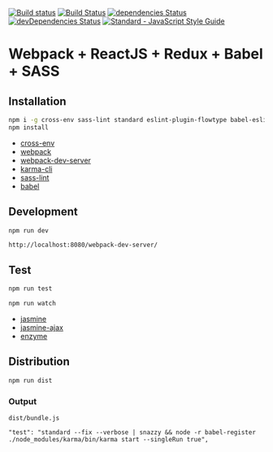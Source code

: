 [![Build status](https://ci.appveyor.com/api/projects/status/cvsrq2dfxfoueuw7?svg=true)](https://ci.appveyor.com/project/HieuNV/webpack-react-redux-babel-sass-starter)
[![Build Status](https://travis-ci.org/hieunv8/webpack-react-redux-babel-sass-starter.svg?branch=master)](https://travis-ci.org/hieunv8/webpack-react-redux-babel-sass-starter)
[![dependencies Status](https://david-dm.org/hieunv8/webpack-react-redux-babel-sass-starter/status.svg)](https://david-dm.org/hieunv8/webpack-react-redux-babel-sass-starter)
[![devDependencies Status](https://david-dm.org/hieunv8/webpack-react-redux-babel-sass-starter/dev-status.svg)](https://david-dm.org/hieunv8/webpack-react-redux-babel-sass-starter?type=dev)
[![Standard - JavaScript Style Guide](https://img.shields.io/badge/code_style-standard-brightgreen.svg)](http://standardjs.com/)
# Webpack + ReactJS + Redux + Babel + SASS

## Installation
```bash
npm i -g cross-env sass-lint standard eslint-plugin-flowtype babel-eslint snazzy
npm install 
```

- [cross-env](https://github.com/kentcdodds/cross-env)
- [webpack](https://github.com/webpack/webpack)
- [webpack-dev-server](https://github.com/webpack/webpack-dev-server)
- [karma-cli](https://github.com/karma-runner/karma-cli)
- [sass-lint](https://github.com/sasstools/sass-lint)
- [babel](https://github.com/babel/babel)

## Development

```bash
npm run dev
```

```
http://localhost:8080/webpack-dev-server/
```

## Test
```bash
npm run test
```
```bash
npm run watch
```
- [jasmine](https://github.com/jasmine/jasmine)
- [jasmine-ajax](https://github.com/jasmine/jasmine-ajax)
- [enzyme](https://github.com/airbnb/enzyme)

## Distribution

```bash
npm run dist
```

### Output

```
dist/bundle.js
```

```
"test": "standard --fix --verbose | snazzy && node -r babel-register ./node_modules/karma/bin/karma start --singleRun true",
```